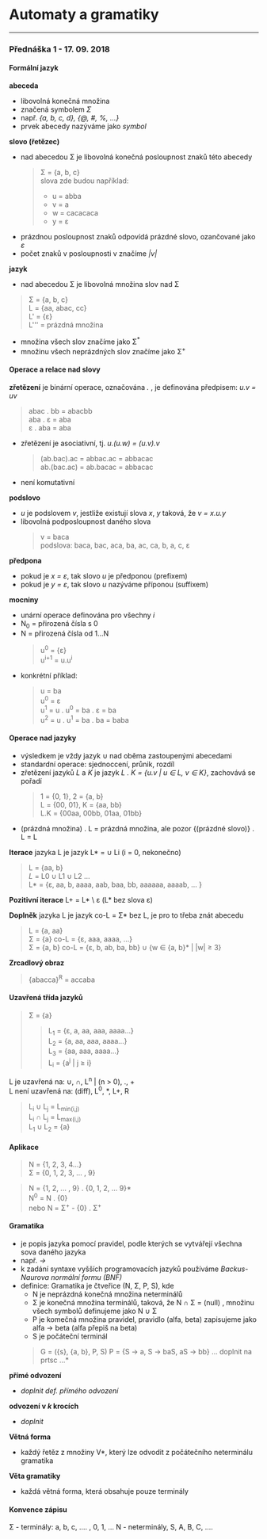 # Automaty a gramatiky
------
### Přednáška 1 - 17. 09. 2018

#### Formální jazyk
**abeceda**
- libovolná konečná množina
- značená symbolem *Σ*
- např. *{a, b, c, d}, {@, #, %, ...}*
- prvek abecedy nazýváme jako *symbol*

**slovo (řetězec)**
- nad abecedou Σ je libovolná konečná posloupnost znaků této abecedy
  >Σ = {a, b, c}<br/>
  >slova zde budou například:
  >- u = abba
  >- v = a
  >- w = cacacaca
  >- y = ε
- prázdnou posloupnost znaků odpovídá prázdné slovo, ozančované jako *ε*
- počet znaků v posloupnosti v značíme *|v|*

**jazyk**
- nad abecedou Σ je libovolná množina slov nad Σ
> Σ = {a, b, c}<br/>
> L = {aa, abac, cc}<br/>
> L' = {ε}<br/>
> L''' = prázdná množina
- množina všech slov značíme jako Σ<sup>*</sup>
- množinu všech neprázdných slov značíme jako Σ<sup>+</sup>

#### Operace a relace nad slovy
**zřetězení** je binární operace, označována *.* , je definována předpisem: *u.v = uv*
  > abac . bb = abacbb<br/>
  > aba . ε = aba<br/>
  > ε . aba = aba
- zřetězení je asociativní, tj. *u.(u.w) = (u.v).v*
  > (ab.bac).ac = abbac.ac = abbacac<br/>
  > ab.(bac.ac) = ab.bacac = abbacac<br/>
- není komutativní

**podslovo**
- *u* je podslovem *v*, jestliže existují slova *x*, *y* taková, že *v = x.u.y*
- libovolná podposloupnost daného slova
  > v = baca<br/>
  > podslova: baca, bac, aca, ba, ac, ca, b, a, c, ε

**předpona**
- pokud je *x = ε*, tak slovo *u* je předponou (prefixem)
- pokud je *y = ε*, tak slovo *u* nazýváme příponou (suffixem)

**mocniny**
- unární operace definována pro všechny *i*
- N<sub>0</sub> = přirozená čísla s 0
- N = přirozená čísla od 1...N
  > u<sup>0</sup> = {ε}<br/>
  > u<sup>i+1</sup> = u.u<sup>i</sup>
- konkrétní příklad:
  >u = ba<br/>
  >u<sup>0</sup> = ε<br/>
  >u<sup>1</sup> = u . u<sup>0</sup> = ba . ε = ba<br/>
  >u<sup>2</sup> = u . u<sup>1</sup> = ba . ba = baba

#### Operace nad jazyky
- výsledkem je vždy jazyk ∪ nad oběma zastoupenými abecedami
- standardní operace: sjednoccení, průnik, rozdíl
- zřetězení jazyků *L* a *K* je jazyk *L . K = {u.v | u ∈ L, v ∈ K}*, zachovává se pořadí
  >1 =  {0, 1}, 2 = {a, b}<br/>
  >L = {00, 01}, K = {aa, bb}<br/>
  >L.K = {00aa, 00bb, 01aa, 01bb}
- (prázdná množina) . L = prázdná množina, ale pozor {(prázdné slovo)} . L = L

**Iterace** jazyka L je jazyk L* = ∪ Li (i = 0, nekonečno)
>L = {aa, b}*<br/>
>L* = L0 ∪ L1 ∪ L2 ...<br/>
>L* = {ε, aa, b, aaaa, aab, baa, bb, aaaaaa, aaaab, ... }<br/>

**Pozitivní iterace**
L+ = L* \ ε (L* bez slova ε)

**Doplněk** jazyka L je jazyk co-L = Σ* bez L, je pro to třeba znát abecedu
  >L = {a, aa}<br/>
  >Σ = {a} co-L = {ε, aaa, aaaa, ...}<br/>
  >Σ = {a, b} co-L = {ε, b, ab, ba, bb} ∪ {w ∈ {a, b}* | |w| ≥ 3}

**Zrcadlový obraz**
  >{abacca}<sup>R</sup> = accaba

#### Uzavřená třída jazyků
  >Σ = {a}<br/>
  >>  L<sub>1</sub> = {ε, a, aa, aaa, aaaa...}<br/>
  >>  L<sub>2</sub> = {a, aa, aaa, aaaa...}<br/>
  >>  L<sub>3</sub> = {aa, aaa, aaaa...}<br/>
  >>  L<sub>i</sub> = {a<sup>j</sup> | j ≥ i}
  
  L je uzavřená na: ∪, ∩, L<sup>n</sup> | (n > 0), ., + <br/>
  L není uzavřená na: (diff), L<sup>0</sup>, *, L+, R
  
  >L<sub>i</sub> ∪ L<sub>j</sub> = L<sub>min(i,j)</sub><br/>
  >L<sub>i</sub> ∩ L<sub>j</sub> = L<sub>max(i,j)</sub><br/>
  >L<sub>1</sub> ∪ L<sub>2</sub> = {a}
  
#### Aplikace
>N = {1, 2, 3, 4...}<br/>
>Σ = {0, 1, 2, 3, ... , 9}<br/>

>N = {1, 2, ... , 9} . {0, 1, 2, ... 9}*<br/>
>N<sup>0</sup> = N . {0}<br/>
nebo
>N = Σ<sup>+</sup> - {0} . Σ<sup>+</sup>

#### Gramatika
- je popis jazyka pomocí pravidel, podle kterých se vytvářejí všechna sova daného jazyka
- např.
  *<veta> → <podmetna cast><prisudkova cast>*
- k zadání syntaxe vyšších programovacích jazyků používáme *Backus-Naurova normální formu (BNF)*
- definice: Gramatika je čtveřice (N, Σ, P, S), kde
  - N je neprázdná konečná množina neterminálů
  - Σ je konečná množina terminálů, taková, že N ∩ Σ = (null) , množinu všech symbolů definujeme jako N ∪ Σ
  - P je komečná množina pravidel, pravidlo (alfa, beta) zapisujeme jako alfa → beta (alfa přepiš na beta)
  - S je počáteční terminál
  >G = ({s}, {a, b}, P, S)
  >P = {S → a, S → baS, aS → bb}
  ... doplnit na prtsc ...*
  
**přímé odvození**
- *doplnit def. přímého odvození*

**odvození v _k_ krocích**
- *doplnit*

**Větná forma**
- každý řetěz z množiny V*, který lze odvodit z počátečního neterminálu gramatika

**Věta gramatiky**
- každá větná forma, která obsahuje pouze terminály

#### Konvence zápisu
Σ - terminály: a, b, c, .... , 0, 1, ...
N - neterminály, S, A, B, C, ....
